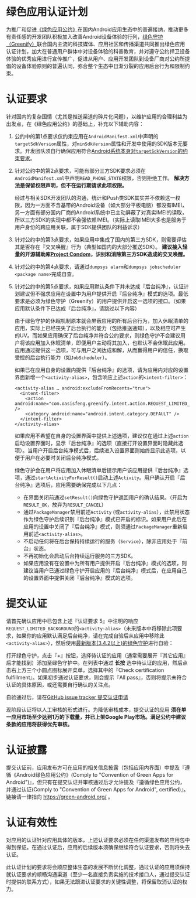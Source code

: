 # 绿色应用认证计划

为推广和促进[《绿色应用公约》](app-convention.html)在国内Android应用生态中的普遍接纳，推动更多有责任感的开发团队积极加入改善Android设备体验的行列，[绿色守护（Greenify）](http://www.coolapk.com/apk/com.oasisfeng.greenify)联合国内主流的科技媒体、应用社区和传播渠道共同推出绿色应用认证计划，加大在普通用户群体中对设备体验的科普教育，并对遵守公约捍卫设备体验的优秀应用进行宣传推广，促进从用户、应用开发团队到设备厂商对公约所提倡的设备体验原则的普遍认同，弥合整个生态中日渐分裂的应用后台行为和限制约束。

# 认证要求

针对国内的复杂国情（尤其是推送渠道的碎片化问题），以维护应用的合理利益为出发点，在《绿色应用公约》的基础上，补充以下辅助内容：

1. 公约中的第1点要求仅约束应用在`AndroidManifest.xml`中声明的`targetSdkVersion`属性，对`minSdkVersion`属性和开发中使用的SDK版本无要求。开发团队须自行确保应用符合[Android系统本身对`targetSdkVersion`的约束要求](https://developer.android.google.cn/reference/android/os/Build.VERSION_CODES.html#N)。

2. 针对公约中的第2点要求，可能有部分三方SDK要求必须在`AndroidManifest.xml`中声明`READ_PHONE_STATE`权限，否则拒绝工作。 **解决方法是保留权限声明，但不在运行期请求此项权限。**

   经过与相关SDK开发团队的沟通，统计和Push类SDK其实并不依赖这一权限，因为一方面不含基带的Android设备（如大部分平板电脑）都没有IMEI，另一方面有部分国内厂商的Android系统中已主动屏蔽了对真实IMEI的读取，所以三方SDK的实现中都不会强依赖IMEI。（实际上读取IMEI大多也是服务于用户身份的跨应用关联，属于SDK提供团队的利益诉求）

3. 针对公约中的第3点要求，如果应用中集成了国内的第三方SDK，则需要评估其是否存在『交叉唤醒』行为（典型如国内的大部分推送SDK）。 **建议接入轻量的开源辅助库[Project Condom](https://github.com/oasisfeng/condom)，识别和消除第三方SDK造成的交叉唤醒。**

4. 针对公约中的第4点要求，请通过`dumpsys alarm`和`dumpsys jobscheduler <package name>`完成自查。

5. 针对公约中的第5点要求，如果应用默认条件下并未达成『后台纯净』，认证计划建议但不强求应用在设置中为用户提供开启『后台纯净』模式的选项。最低要求是必须为绿色守护（Greenify）的用户提供开启这一选项的接口。（如果应用默认条件下已达成『后台纯净』，请跳过以下内容）

   由于绿色守护的休眠机制原本就会屏蔽应用的所有后台行为，加入休眠清单的应用，实际上已经丧失了后台执行的能力（包括推送通知），以及相应可产生的UV。而如果应用确保了后台纯净并符合公约要求，则绿色守护不会建议用户将该应用加入休眠清单，即便用户主动将其加入，也默认不会休眠此应用。应用通过提供这一选项，可与用户之间达成和解，从而赢得用户的信任，换取受控的后台执行能力（如`JobScheduler`）。

   如果已在应用自身的设置内提供『后台纯净』的选项，请为应用内对应的设置界面新增一个`<activity-alias>`，包含响应上述`action`的`<intent-filter>`：

   ```
   <activity-alias … android:excludeFromRecents="true">
     <intent-filter>
       <action android:name="com.oasisfeng.greenify.intent.action.REQUEST_LIMITED_BACKGROUND" />
       <category android:name="android.intent.category.DEFAULT" />
     </intent-filter>
   </activity-alias>
   ```
   如果应用不希望在自身的设置界面中提供上述选项，建议仅在通过上述`action`启动设置界面时，显示『后台纯净』的选项（直接打开设置界面时隐藏此选项）。当用户开启后台纯净模式后，后续进入设置界面则始终显示此选项，以便于用户在必要时关闭后台纯净模式。

   绿色守护会在用户将应用加入休眠清单后提示用户该应用提供『后台纯净』选项，通过`startActivityForResult()`启动上述`Activity`。用户确认开启『后台纯净』选项后，应用需要确保完成以下几点：

   * 在界面关闭前通过`setResult()`向绿色守护返回用户的确认结果。（开启为`RESULT_OK`，放弃为`RESULT_CANCEL`）
   * 通过`PackageManager`禁用前述`Activity` (或`activity-alias`），此禁用状态作为绿色守护后续识别『后台纯净』模式已开启的标识。如果用户此后在应用的设置中关闭了『后台纯净』模式，则须通过`PackageManager`重新启用前述`<activity-alias>`。
   * 不启动任何将在后台保持持续运行的服务（`Service`），除非应用处于『前台』状态。
   * 不再初始化会启动后台持续运行服务的三方SDK。
   * 如果应用没有在设置中为所有用户提供开启『后台纯净』模式的选项，则建议当用户已通过绿色守护开启应用的『后台纯净』模式后，在应用自己的设置界面中提供关闭『后台纯净』模式的选项。

# 提交认证

请首先确认应用中已包含上述『认证要求 5』中注明的响应`REQUEST_LIMITED_BACKGROUND`的`<activity-alias>`（未来版本中将移除此项要求，如果你的应用默认满足后台纯净，请在完成自验后从应用中移除此`<activity-alias>`），然后使用[最新版本(3.4.2以上)的绿色守护](http://www.coolapk.com/apk/com.oasisfeng.greenify)进行自验：

打开绿色守护，点击『+』按钮，选择待认证的应用（通常需要展开『其它应用』后才能找到）添加至绿色守护中。在列表中通过 **长按** 选中待认证的应用，然后点击右上方三个小圆点图标展开菜单，选择其中的『Check certification fulfillment』。如果初步通过认证要求，则会提示『All pass』，否则将提示未符合认证的具体原因，或还需要自行确认的关注点。

自验通过后，请在[GitHub issue tracker 提交认证申请](https://github.com/green-android/certification/issues/new?labels=%E8%AE%A4%E8%AF%81%E7%94%B3%E8%AF%B7&title=[%E8%AE%A4%E8%AF%81%E7%94%B3%E8%AF%B7]%20%E8%AF%B7%E5%A1%AB%E5%86%99%E5%BA%94%E7%94%A8%E5%90%8D&body=%E8%AF%B7%E5%A1%AB%E5%86%99%E5%BE%85%E8%AE%A4%E8%AF%81%E7%9A%84%E5%8C%85%E5%90%8D%EF%BC%88%E9%9C%80%E6%8F%90%E5%89%8D%E4%B8%8A%E6%9E%B6Google%20Play%EF%BC%89%EF%BC%8C%E5%85%AC%E7%BA%A6%E4%B8%AD%E5%90%84%E6%9D%A1%E6%AC%BE%EF%BC%88%E5%8C%85%E6%8B%AC%E5%BB%BA%E8%AE%AE%E6%9D%A1%E6%AC%BE%EF%BC%89%E7%9A%84%E6%BB%A1%E8%B6%B3%E6%83%85%E5%86%B5%EF%BC%8C%E8%81%94%E7%B3%BB%E6%96%B9%E5%BC%8F%EF%BC%88%E8%87%B3%E5%B0%91%E5%BA%94%E5%8C%85%E5%90%ABemail%EF%BC%89%E5%8F%8A%E6%8F%90%E4%BA%A4%E6%96%B9%E8%AE%A4%E4%B8%BA%E5%BF%85%E8%A6%81%E7%9A%84%E5%85%B6%E5%AE%83%E8%A1%A5%E5%85%85%E8%AF%B4%E6%98%8E%E3%80%82)

现阶段认证将以人工审核的形式进行。为降低审核成本，提交认证的应用 **须在单一应用市场至少达到1万的下载量，并已上架Google Play市场。满足公约中建议条款的应用将获得优先审核。**

# 认证披露

提交认证前，应用发布方可在应用的相关信息披露（包括应用内界面）中提及『遵循《Android绿色应用公约》(Comply to "Convention of Green Apps for Android")』，但只有在提交认证并审核通过后才允许提及『遵循绿色应用公约，并通过认证(Comply to "Convention of Green Apps for Android", certified)』。链接请一律指向 https://green-android.org/ 。

# 认证有效性

对应用的认证针对应用具体的版本，上述认证要求必须在任何渠道发布的应用包中得到保证。在通过认证后，应用的后续版本须确保继续符合认证要求，否则将失去认证。

此认证计划的要求将会顺应整体生态的发展不断优化调整，通过认证的应用须保持就认证要求的顺畅沟通渠道（至少一名直接负责实施的技术接口人，通过提交认证时提供的联系方式），如果无法跟进认证要求的关键性调整，将保留取消认证的权力。
